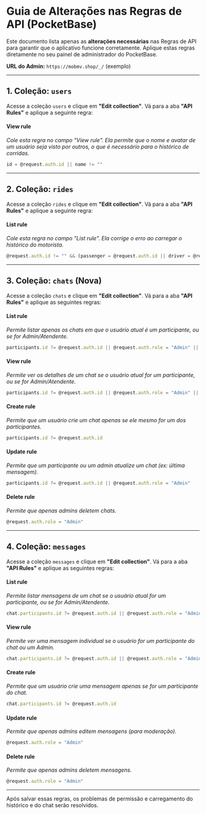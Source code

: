 # Guia de Alterações nas Regras de API (PocketBase)

Este documento lista apenas as **alterações necessárias** nas Regras de API para garantir que o aplicativo funcione corretamente. Aplique estas regras diretamente no seu painel de administrador do PocketBase.

**URL do Admin:** `https://mobmv.shop/_/` (exemplo)

---

## 1. Coleção: `users`

Acesse a coleção `users` e clique em **"Edit collection"**. Vá para a aba **"API Rules"** e aplique a seguinte regra:

#### **View rule**
*Cole esta regra no campo "View rule". Ela permite que o nome e avatar de um usuário seja visto por outros, o que é necessário para o histórico de corridas.*

```js
id = @request.auth.id || name != ""
```

---

## 2. Coleção: `rides`

Acesse a coleção `rides` e clique em **"Edit collection"**. Vá para a aba **"API Rules"** e aplique a seguinte regra:


#### **List rule**
*Cole esta regra no campo "List rule". Ela corrige o erro ao carregar o histórico do motorista.*

```js
@request.auth.id != "" && (passenger = @request.auth.id || driver = @request.auth.id || @request.auth.role = "Admin" || @request.auth.role = "Atendente")
```
---

## 3. Coleção: `chats` (Nova)

Acesse a coleção `chats` e clique em **"Edit collection"**. Vá para a aba **"API Rules"** e aplique as seguintes regras:

#### **List rule**
*Permite listar apenas os chats em que o usuário atual é um participante, ou se for Admin/Atendente.*
```js
participants.id ?= @request.auth.id || @request.auth.role = "Admin" || @request.auth.role = "Atendente"
```

#### **View rule**
*Permite ver os detalhes de um chat se o usuário atual for um participante, ou se for Admin/Atendente.*
```js
participants.id ?= @request.auth.id || @request.auth.role = "Admin" || @request.auth.role = "Atendente"
```

#### **Create rule**
*Permite que um usuário crie um chat apenas se ele mesmo for um dos participantes.*
```js
participants.id ?= @request.auth.id
```

#### **Update rule**
*Permite que um participante ou um admin atualize um chat (ex: última mensagem).*
```js
participants.id ?= @request.auth.id || @request.auth.role = "Admin"
```

#### **Delete rule**
*Permite que apenas admins deletem chats.*
```js
@request.auth.role = "Admin"
```

---

## 4. Coleção: `messages`

Acesse a coleção `messages` e clique em **"Edit collection"**. Vá para a aba **"API Rules"** e aplique as seguintes regras:

#### **List rule**
*Permite listar mensagens de um chat se o usuário atual for um participante, ou se for Admin/Atendente.*
```js
chat.participants.id ?= @request.auth.id || @request.auth.role = "Admin" || @request.auth.role = "Atendente"
```

#### **View rule**
*Permite ver uma mensagem individual se o usuário for um participante do chat ou um Admin.*
```js
chat.participants.id ?= @request.auth.id || @request.auth.role = "Admin"
```

#### **Create rule**
*Permite que um usuário crie uma mensagem apenas se for um participante do chat.*
```js
chat.participants.id ?= @request.auth.id
```

#### **Update rule**
*Permite que apenas admins editem mensagens (para moderação).*
```js
@request.auth.role = "Admin"
```

#### **Delete rule**
*Permite que apenas admins deletem mensagens.*
```js
@request.auth.role = "Admin"
```

---

Após salvar essas regras, os problemas de permissão e carregamento do histórico e do chat serão resolvidos.
